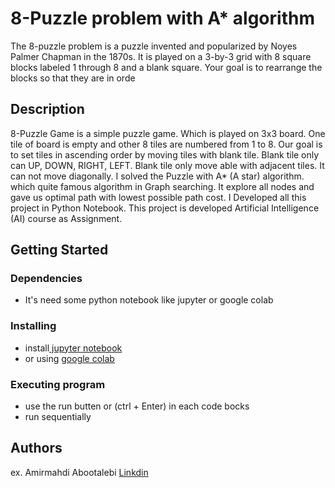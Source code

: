 # 8-Puzzle problem with A* algorithm

The 8-puzzle problem is a puzzle invented and popularized by Noyes Palmer Chapman in the 1870s. It is played on a 3-by-3 grid with 8 square blocks labeled 1 through 8 and a blank square. Your goal is to rearrange the blocks so that they are in orde

## Description

8-Puzzle Game is a simple puzzle game. Which is played on 3x3 board. One tile of board is empty and other 8 tiles are numbered from 1 to 8. Our goal is to set tiles in ascending order by moving tiles with blank tile. Blank tile only can UP, DOWN, RIGHT, LEFT. Blank tile only move able with adjacent tiles. It can not move diagonally. I solved the Puzzle with A* (A star) algorithm. which quite famous algorithm in Graph searching. It explore all nodes and gave us optimal path with lowest possible path cost. I Developed all this project in Python Notebook. This project is developed Artificial Intelligence (AI) course as Assignment.

## Getting Started

### Dependencies

* It's need some python notebook like jupyter or google colab

### Installing

* install<a href="https://jupyter.org/"> jupyter notebook</a>
* or using <a href="https://colab.research.google.com/">google colab</a>

### Executing program

* use the run butten or (ctrl + Enter) in each code bocks
* run sequentially

## Authors

ex. Amirmahdi Abootalebi [Linkdin](https://www.linkedin.com/in/amirmahdi-abootalebi/)

